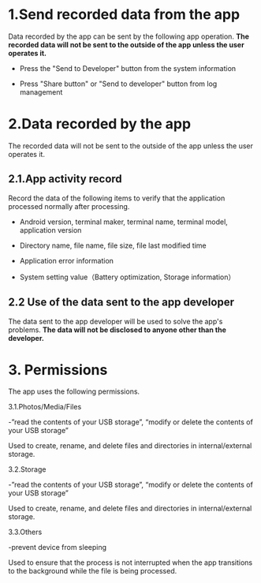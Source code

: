 # 1.Send recorded data from the app

Data recorded by the app can be sent by the following app operation. **The recorded data will not be sent to the outside of the app unless the user operates it.**

- Press the "Send to Developer" button from the system information

- Press "Share button" or "Send to developer" button from log management

# 2.Data recorded by the app

The recorded data will not be sent to the outside of the app unless the user operates it.

## 2.1.App activity record

Record the data of the following items to verify that the application processed normally after processing.

- Android version, terminal maker, terminal name, terminal model, application version

- Directory name, file name, file size, file last modified time

- Application error information 

- System setting value（Battery optimization, Storage information）

 

## 2.2 Use of the data sent to the app developer

The data sent to the app developer will be used to solve the app's problems. **The data will not be disclosed to anyone other than the developer.**

# 3. Permissions

The app uses the following permissions.

3.1.Photos/Media/Files

-”read the contents of your USB storage”, “modify or delete the contents of your USB storage”

Used to create, rename, and delete files and directories in internal/external storage.

 

3.2.Storage

-”read the contents of your USB storage”, “modify or delete the contents of your USB storage”

Used to create, rename, and delete files and directories in internal/external storage.

3.3.Others

-prevent device from sleeping

Used to ensure that the process is not interrupted when the app transitions to the background while the file is being processed.

 